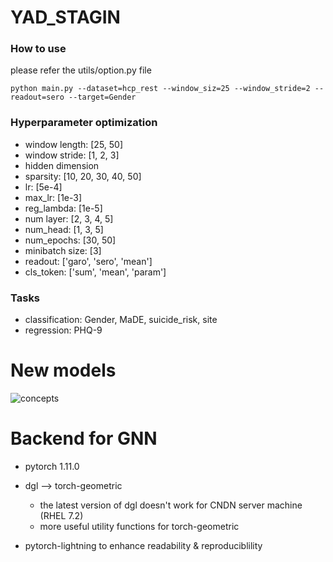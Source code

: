 # YAD_STAGIN

### How to use

please refer the utils/option.py file

```
python main.py --dataset=hcp_rest --window_siz=25 --window_stride=2 --readout=sero --target=Gender

```

### Hyperparameter optimization
* window length: [25, 50]
* window stride: [1, 2, 3]
* hidden dimension
* sparsity: [10, 20, 30, 40, 50]
* lr: [5e-4]
* max_lr: [1e-3]
* reg_lambda: [1e-5]
* num layer: [2, 3, 4, 5]
* num_head: [1, 3, 5]
* num_epochs: [30, 50]
* minibatch size: [3]
* readout: ['garo', 'sero', 'mean']
* cls_token: ['sum', 'mean', 'param']


### Tasks
* classification: Gender, MaDE, suicide_risk, site
* regression: PHQ-9


# New models
![concepts](https://user-images.githubusercontent.com/47490745/164171539-c6707466-0a8c-40a4-9770-50e686c82c4f.png)


# Backend for GNN
* pytorch 1.11.0
* dgl --> torch-geometric
    - the latest version of dgl doesn't work for CNDN server machine (RHEL 7.2)
    - more useful utility functions for torch-geometric
    
* pytorch-lightning to enhance readability & reproduciblility